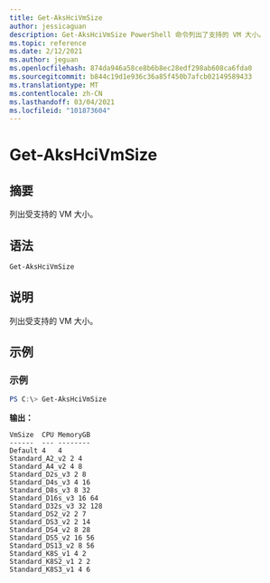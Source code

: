```yaml
---
title: Get-AksHciVmSize
author: jessicaguan
description: Get-AksHciVmSize PowerShell 命令列出了支持的 VM 大小。
ms.topic: reference
ms.date: 2/12/2021
ms.author: jeguan
ms.openlocfilehash: 874da946a58ce8b6b8ec28edf298ab608ca6fda0
ms.sourcegitcommit: b844c19d1e936c36a85f450b7afcb02149589433
ms.translationtype: MT
ms.contentlocale: zh-CN
ms.lasthandoff: 03/04/2021
ms.locfileid: "101873604"
---
```

# <a name="get-akshcivmsize"></a>Get-AksHciVmSize

## <a name="synopsis"></a>摘要
列出受支持的 VM 大小。

## <a name="syntax"></a>语法

```powershell
Get-AksHciVmSize
```

## <a name="description"></a>说明
列出受支持的 VM 大小。

## <a name="examples"></a>示例

### <a name="example"></a>示例
```powershell
PS C:\> Get-AksHciVmSize
```

**输出：**
```
VmSize  CPU MemoryGB
------  --- --------
Default 4   4
Standard_A2_v2 2 4
Standard_A4_v2 4 8
Standard_D2s_v3 2 8
Standard_D4s_v3 4 16
Standard_D8s_v3 8 32
Standard_D16s_v3 16 64
Standard_D32s_v3 32 128
Standard_DS2_v2 2 7
Standard_DS3_v2 2 14
Standard_DS4_v2 8 28
Standard_DS5_v2 16 56
Standard_DS13_v2 8 56
Standard_K8S_v1 4 2
Standard_K8S2_v1 2 2
Standard_K8S3_v1 4 6
``` 
